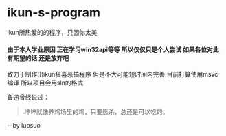 # ikun-s-program
ikun所热爱的的程序，只因你太美
#### 由于本人学业原因 正在学习win32api等等 所以仅仅只是个人尝试 如果各位对此有期望的话 还是放弃吧
致力于制作出ikun狂喜恶搞程序 但是不大可能短时间内完善
目前打算使用msvc编译 所以项目会用sln的格式
<div>
鲁迅曾经说过：<blockquote>坤坤就像养鸡场里的鸡，只要愿杀，总还是可以吃的。</blockquote>
</div>
                                       --by luosuo
